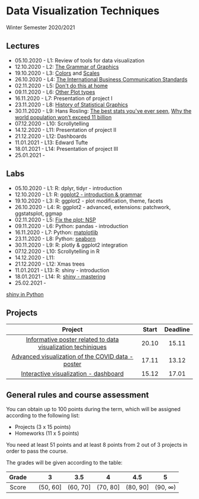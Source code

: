 # Data Visualization Techniques
Winter Semester 2020/2021

## Lectures

- 05.10.2020 - L1: Review of tools for data visualization
- 12.10.2020 - L2: [The Grammar of Graphics](http://biecek.pl/Eseje/indexGramatyka.html)
- 19.10.2020 - L3: [Colors](http://www.biecek.pl/Eseje/indexKolory.html) and [Scales](http://www.biecek.pl/Eseje/indexObraz.html)
- 26.10.2020 - L4: [The International Business Communication Standards](https://www.ibcs.com/standards/)
- 02.11.2020 - L5: [Don't do this at home](http://biecek.pl/Eseje/indexPomylka.html)
- 09.11.2020 - L6: [Other Plot types](https://www.r-graph-gallery.com/)
- 16.11.2020 - L7: Presentation of project I
- 23.11.2020 - L8: [History of Statistical Graphics](http://biecek.pl/Eseje/indexHistoria.html)
- 30.11.2020 - L9: Hans Rosling: [The best stats you've ever seen](https://www.youtube.com/watch?v=hVimVzgtD6w&ab_channel=TED), [Why the world population won’t exceed 11 billion](https://www.youtube.com/watch?v=2LyzBoHo5EI&ab_channel=THINKGlobalSchool)
- 07.12.2020 - L10: Scrollytelling
- 14.12.2020 - L11: Presentation of project II
- 21.12.2020 - L12: Dashboards
- 11.01.2021 - L13: Edward Tufte
- 18.01.2021 - L14: Presentation of project III
- 25.01.2021 - 


## Labs

- 05.10.2020 - L1: R: dplyr, tidyr - introduction
- 12.10.2020 - L1: R: [ggplot2 - introduction & grammar](https://rkabacoff.github.io/datavis/)
- 19.10.2020 - L3: R: ggplot2 - plot modification, theme, facets
- 26.10.2020 - L4: R: ggplot2 - advanced, extensions: patchwork, ggstatsplot, ggmap
- 02.11.2020 - L5: [Fix the plot: NSP](https://stat.gov.pl/spisy-powszechne/nsp-2011/nsp-2011-wyniki/)
- 09.11.2020 - L6: Python: pandas - introduction
- 16.11.2020 - L7: Python: [matplotlib](https://matplotlib.org/) 
- 23.11.2020 - L8: Python: [seaborn](https://seaborn.pydata.org/index.html) 
- 30.11.2020 - L9: R: plotly & ggplot2 integration
- 07.12.2020 - L10: Scrollytelling in R
- 14.12.2020 - L11: 
- 21.12.2020 - L12: Xmas trees
- 11.01.2021 - L13: R: shiny - introduction
- 18.01.2021 - L14: R: [shiny - mastering](https://mastering-shiny.org/)
- 25.02.2021 - 

[shiny in Python](https://dash.plotly.com/)

## Projects

| Project | Start | Deadline |
|:---:|:---:|:---:|
| [Informative poster related to data visualization techiniques](https://github.com/mini-pw/2021Z-DataVisualizationTechniques/blob/master/projects/project1/README.md) | 20.10 | 15.11 |
| [Advanced visualization of the COVID data - poster](https://github.com/mini-pw/2021Z-DataVisualizationTechniques/blob/master/projects/project2/README.md) | 17.11 | 13.12 |
| [Interactive visualization - dashboard](https://github.com/mini-pw/2021Z-DataVisualizationTechniques/blob/master/projects/project3/README.md) | 15.12 | 17.01 |

## General rules and course assessment

You can obtain up to 100 points during the term, which will be assigned according to the following list:

- Projects (3 x 15 points)
- Homeworks (11 x 5 points)

You need at least 51 points and at least 8 points from 2 out of 3 projects in order to pass the course.

The grades will be given according to the table:

| Grade |  | 3 | 3.5 | 4 | 4.5 | 5 |
|:---:| :---: |:---:|:---:|:---:|:---:|:---:|
| Score |  | (50, 60] | (60, 70] | (70, 80] | (80, 90] | (90, ∞) |



